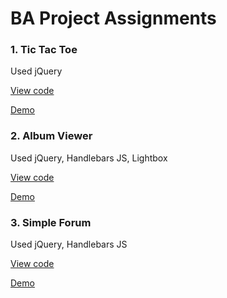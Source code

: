 # BA Project Assignments

### 1. Tic Tac Toe

Used jQuery

[View code](tic-tac-toe/)

[Demo](https://jing-ran.github.io/BA-projects/tic-tac-toe/)

### 2. Album Viewer

Used jQuery, Handlebars JS, Lightbox

[View code](album-viewer/)

[Demo](https://jing-ran.github.io/BA-projects/album-viewer/)

### 3. Simple Forum

Used jQuery, Handlebars JS

[View code](simple-forum/)

[Demo](https://jing-ran.github.io/BA-projects/simple-forum/)